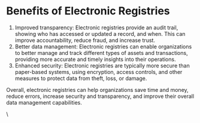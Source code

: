 # Benefits of Electronic Registries

1. Improved transparency: Electronic registries provide an audit trail, showing who has accessed or updated a record, and when. This can improve accountability, reduce fraud, and increase trust.
2. Better data management: Electronic registries can enable organizations to better manage and track different types of assets and transactions, providing more accurate and timely insights into their operations.
3. Enhanced security: Electronic registries are typically more secure than paper-based systems, using encryption, access controls, and other measures to protect data from theft, loss, or damage.



Overall, electronic registries can help organizations save time and money, reduce errors, increase security and transparency, and improve their overall data management capabilities.

\
